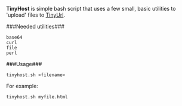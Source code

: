 **TinyHost** is simple bash script that uses a few small, basic utilities to 'upload' files to [TinyUrl][].

###Needed utilities###

    base64
    curl
    file
    perl

###Usage###

    tinyhost.sh <filename>

For example:

    tinyhost.sh myfile.html

[tinyurl]:  http://tinyurl.com
